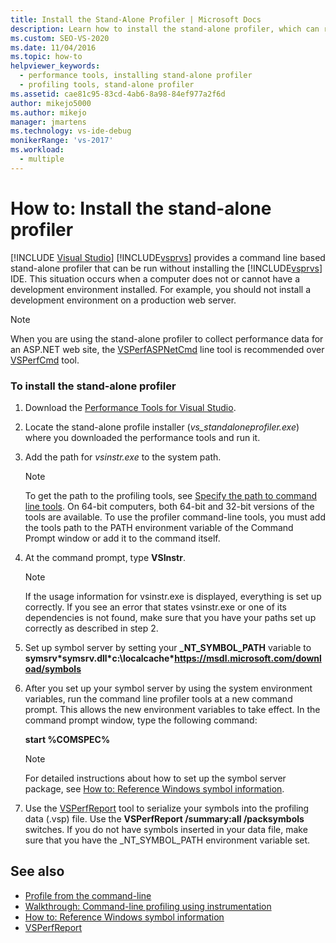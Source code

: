 ```yaml
---
title: Install the Stand-Alone Profiler | Microsoft Docs
description: Learn how to install the stand-alone profiler, which can run without Visual Studio installed. There are situations where Visual Studio should not be installed.
ms.custom: SEO-VS-2020
ms.date: 11/04/2016
ms.topic: how-to
helpviewer_keywords: 
  - performance tools, installing stand-alone profiler
  - profiling tools, stand-alone profiler
ms.assetid: cae81c95-83cd-4ab6-8a98-84ef977a2f6d
author: mikejo5000
ms.author: mikejo
manager: jmartens
ms.technology: vs-ide-debug
monikerRange: 'vs-2017'
ms.workload: 
  - multiple
---
```

# How to: Install the stand-alone profiler

 [!INCLUDE [Visual Studio](~/includes/applies-to-version/vs-not-mac.md)]
[!INCLUDE[vsprvs](../code-quality/includes/vsprvs_md.md)] provides a command line based stand-alone profiler that can be run without installing the [!INCLUDE[vsprvs](../code-quality/includes/vsprvs_md.md)] IDE. This situation occurs when a computer does not or cannot have a development environment installed. For example, you should not install a development environment on a production web server.

> [!NOTE]
> When you are using the stand-alone profiler to collect performance data for an ASP.NET web site, the [VSPerfASPNetCmd](../profiling/vsperfaspnetcmd.md) line tool is recommended over [VSPerfCmd](../profiling/vsperfcmd.md) tool.

### To install the stand-alone profiler

1. Download the [Performance Tools for Visual Studio](https://visualstudio.microsoft.com/downloads/?q=performance+tools#performance-tools-for-visual-studio).

1. Locate the stand-alone profile installer (*vs_standaloneprofiler.exe*) where you downloaded the performance tools and run it.

2. Add the path for *vsinstr.exe* to the system path.

   > [!NOTE]
   > To get the path to the profiling tools, see [Specify the path to command line tools](../profiling/specifying-the-path-to-profiling-tools-command-line-tools.md). On 64-bit computers, both 64-bit and 32-bit versions of the tools are available. To use the profiler command-line tools, you must add the tools path to the PATH environment variable of the Command Prompt window or add it to the command itself.

3. At the command prompt, type **VSInstr**.

   > [!NOTE]
   > If the usage information for vsinstr.exe is displayed, everything is set up correctly. If you see an error that states vsinstr.exe or one of its dependencies is not found, make sure that you have your paths set up correctly as described in step 2.

4. Set up symbol server by setting your **_NT_SYMBOL_PATH** variable to **symsrv\*symsrv.dll\*c:\localcache\*https://msdl.microsoft.com/download/symbols**

5. After you set up your symbol server by using the system environment variables, run the command line profiler tools at a new command prompt. This allows the new environment variables to take effect. In the command prompt window, type the following command:

    **start %COMSPEC%**

   > [!NOTE]
   > For detailed instructions about how to set up the symbol server package, see [How to: Reference Windows symbol information](../profiling/how-to-reference-windows-symbol-information.md).

6. Use the [VSPerfReport](../profiling/vsperfreport.md) tool to serialize your symbols into the profiling data (.vsp) file. Use the **VSPerfReport /summary:all /packsymbols** switches. If you do not have symbols inserted in your data file, make sure that you have the _NT_SYMBOL_PATH environment variable set.

## See also
- [Profile from the command-line](../profiling/using-the-profiling-tools-from-the-command-line.md)
- [Walkthrough: Command-line profiling using instrumentation](command-line-profiling-of-stand-alone-applications.md)
- [How to: Reference Windows symbol information](../profiling/how-to-reference-windows-symbol-information.md)
- [VSPerfReport](../profiling/vsperfreport.md)
